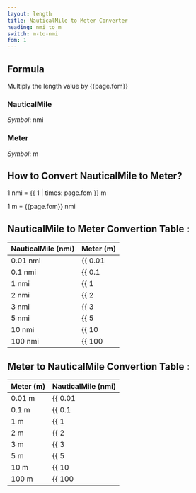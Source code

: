 ```yaml
---
layout: length
title: NauticalMile to Meter Converter
heading: nmi to m
switch: m-to-nmi
fom: 1
---
```


## Formula
Multiply the length value by {{page.fom}}

### NauticalMile
*Symbol*: nmi

### Meter
*Symbol*: m

## How to Convert NauticalMile to Meter?
1 nmi = {{ 1 | times: page.fom }} m

1 m = {{page.fom}} nmi

## NauticalMile to Meter Convertion Table :

| NauticalMile (nmi) | Meter (m) |
| ---- | ---- |
| 0.01 nmi | {{ 0.01 | times: page.fom | round: 5 }} m |
| 0.1 nmi | {{ 0.1 | times: page.fom | round: 5 }} m |
| 1 nmi | {{ 1 | times: page.fom | round: 5 }} m |
| 2 nmi | {{ 2 | times: page.fom | round: 5 }} m |
| 3 nmi | {{ 3 | times: page.fom | round: 5 }} m |
| 5 nmi | {{ 5 | times: page.fom | round: 5 }} m |
| 10 nmi | {{ 10 | times: page.fom | round: 5 }} m |
| 100 nmi | {{ 100 | times: page.fom | round: 5 }} m |

## Meter to NauticalMile Convertion Table :

| Meter (m) | NauticalMile (nmi) |
| ---- | ---- |
| 0.01 m | {{ 0.01 | divided_by: page.fom | round: 5 }} nmi |
| 0.1 m | {{ 0.1 | divided_by: page.fom | round: 5 }} nmi |
| 1 m | {{ 1 | divided_by: page.fom | round: 5 }} nmi |
| 2 m | {{ 2 | divided_by: page.fom | round: 5 }} nmi |
| 3 m | {{ 3 | divided_by: page.fom | round: 5 }} nmi |
| 5 m | {{ 5 | divided_by: page.fom | round: 5 }} nmi |
| 10 m | {{ 10 | divided_by: page.fom | round: 5 }} nmi |
| 100 m | {{ 100 | divided_by: page.fom | round: 5 }} nmi |

<script>
selectInput[10].selected = true
selectOutput[7].selected = true
</script>
